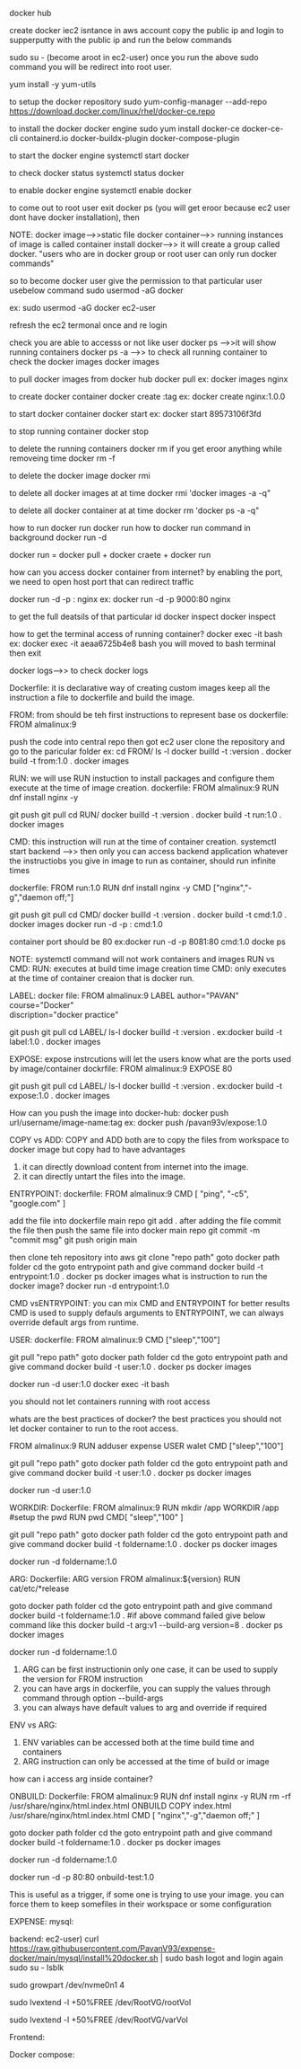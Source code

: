 docker hub


create docker iec2 isntance in aws account
copy the public ip and login to supperputty with the public ip and run the below commands

sudo su - (become  aroot in ec2-user)
once you run the above sudo command you will be redirect into root user.

yum install -y yum-utils

to setup the docker repository
sudo yum-config-manager --add-repo https://download.docker.com/linux/rhel/docker-ce.repo

to install the docker docker engine
sudo yum install docker-ce docker-ce-cli containerd.io docker-buildx-plugin docker-compose-plugin

to start the docker engine
systemctl start docker

to check docker status
systemctl status docker

to enable docker engine 
systemctl enable docker 

to come out to root user 
exit
docker ps (you will get eroor because ec2 user dont have docker installation), then

NOTE:
docker image-->>static file
docker container-->> running instances of image is called container
install docker-->> it will create a group called docker.
"users who are in docker group or root user can only run docker commands"

so to become docker user give the permission to that particular user usebelow command
sudo usermod -aG docker <user-name>

ex: sudo usermod -aG docker ec2-user 

refresh the ec2 termonal once and re login 

check you are able to accesss or not like user 
docker ps -->>it will show running containers 
docker ps -a -->> to check all running container
to check the docker images 
docker images

to pull docker images from docker hub
docker pull <image-name>
ex: docker images nginx

to create docker container
docker create <image>:tag
ex: docker create nginx:1.0.0

to start docker container
docker start <container id>
ex: docker start 89573106f3fd

to stop running container
docker stop <containerid>

to delete the running containers
docker rm <containerid>
if you get eroor anything while removeing time 
docker rm -f <containerid>

to delete the docker image
docker rmi <imageid>

to delete all docker images at at time docker rmi 'docker images -a -q"

to delete all docker container at at time 
docker rm 'docker ps -a -q"

how to run docker run 
docker run <nginx>
how to docker run command in background
docker run -d <nginx>

docker run = docker pull + docker craete + docker run

how can you access docker container from internet?
by enabling the port, we need to open host port that can redirect traffic

docker run -d -p <host-port>:<container-port> nginx
ex: docker run -d -p 9000:80 nginx

to get the full deatsils of that particular id
docker inspect <containerid>
docker inspect <imageid>

how to get the terminal access of running container?
docker exec -it <containerid> bash
ex: docker exec -it aeaa6725b4e8 bash
 you will moved to bash terminal
then exit

docker logs-->> to check docker logs

Dockerfile:
it is declarative way of creating custom images
keep all the instruction a file to dockerfile and build the image.

FROM:
from should be teh first instructions to represent base os
 dockerfile:
   FROM almalinux:9

push the code into central repo
then got ec2 user clone the repository
and go to the paricular folder
ex: cd FROM/
 ls -l 
 docker builld -t <image-name>:version .
 docker build -t from:1.0 .
 docker images

RUN: 
we will use RUN instuction to install packages and configure them
execute at the time of image creation.
dockerfile: 
  FROM almalinux:9 
  RUN dnf install nginx -y

git push
git pull 
cd RUN/
docker builld -t <image-name>:version .
docker build -t run:1.0 .
docker images

CMD:
this instruction will run at the time of container creation.
systemctl start backend -->> then only you can access backend application
whatever the instructiobs you give in image to run as container, should run infinite times

dockerfile:
  FROM run:1.0
  RUN dnf install nginx -y
  CMD ["nginx","-g","daemon off;"]

git push
git pull 
cd CMD/
docker builld -t <image-name>:version .
docker build -t cmd:1.0 .
docker images
docker run -d -p <host-port>:<container-port> cmd:1.0

container port should be 80
ex:docker run -d -p 8081:80 cmd:1.0
docke  ps

NOTE: systemctl command will not work containers and images
RUN vs CMD:
RUN: executes at build time image creation time
CMD: only executes at the time of container creaion that is docker run.

LABEL:
docker file:
  FROM almalinux:9
  LABEL author="PAVAN" \
  course="Docker" \
  discription="docker practice"

git push
git pull 
cd LABEL/
ls-l 
docker builld -t <image-name>:version .
ex:docker build -t label:1.0 .
docker images

EXPOSE:
expose instrcutions will let the users know what are the ports used by image/container
dockrfile: 
FROM almalinux:9
EXPOSE 80

git push
git pull 
cd LABEL/
ls-l 
docker builld -t <image-name>:version .
ex:docker build -t expose:1.0 .
docker images

How can you push the image into docker-hub:
docker push url/username/image-name:tag
ex: docker push <nexus-url>/pavan93v/expose:1.0

COPY vs ADD:
COPY and ADD both are to copy the files from workspace to docker image but copy had to have advantages

1. it can directly download content from internet into the image.
2. it can directly untart the files into the image.

ENTRYPOINT:
  dockerfile:
  FROM almalinux:9
  CMD [ "ping", "-c5", "google.com" ]

add the file into dockerfile main repo
git add .
after adding the file commit the file then push the same file into docker main repo 
git commit -m "commit msg"
git push origin main

then clone teh repository into aws 
git clone "repo path"
goto docker path folder 
cd <foldername>
the goto entrypoint path and give command 
docker build -t entrypoint:1.0 .
docker ps
docker images
what is instruction to run the docker image?
docker run -d entrypoint:1.0

CMD vsENTRYPOINT:
you can mix CMD and ENTRYPOINT for better results
CMD is used to supply defauls arguments to ENTRYPOINT, we can always override default args from runtime.

USER:
  dockerfile:
   FROM almalinux:9
   CMD ["sleep","100"]

git pull "repo path"
goto docker path folder 
cd <foldername>
the goto entrypoint path and give command 
docker build -t user:1.0 .
docker ps
docker images

docker run -d user:1.0
docker exec -it <container-id> bash

you should not let containers running with root access

whats are the best practices of docker?
the best practices you should not let docker container to run to the root access.

FROM almalinux:9
RUN adduser expense
USER walet
CMD ["sleep","100"]

git pull "repo path"
goto docker path folder 
cd <foldername>
the goto entrypoint path and give command 
docker build -t user:1.0 .
docker ps
docker images

docker run -d user:1.0

WORKDIR:
 Dockerfile:
   FROM almalinux:9
   RUN mkdir /app
   WORKDIR /app
   #setup the pwd
   RUN pwd
   CMD[ "sleep","100" ]

git pull "repo path"
goto docker path folder 
cd <foldername>
the goto entrypoint path and give command 
docker build -t foldername:1.0 .
docker ps
docker images

docker run -d foldername:1.0

ARG:
 Dockerfile:
   ARG version
   FROM almalinux:${version}
   RUN cat/etc/*release

goto docker path folder 
cd <foldername>
the goto entrypoint path and give command 
docker build -t foldername:1.0 . 
#if above command failed give below command like this
docker build -t arg:v1 --build-arg version=8 .
docker ps
docker images

docker run -d foldername:1.0

1. ARG can be first instructionin only one case, it can be used to supply the version for FROM instruction
2. you can have args in dockerfile, you can supply the values through command through option --build-args
3. you can always have default values to arg and override if required

ENV vs ARG:
1. ENV variables can be accessed both at the time build time and containers
2. ARG instruction can only be accessed at the time of build or image 

how can i access arg inside container?

ONBUILD:
 Dockerfile:
   FROM almalinux:9
   RUN dnf install nginx -y
   RUN rm -rf /usr/share/nginx/html.index.html
   ONBUILD COPY index.html /usr/share/nginx/html.index.html
   CMD [ "nginx","-g","daemon off;" ]

goto docker path folder 
cd <foldername>
the goto entrypoint path and give command 
docker build -t foldername:1.0 . 
docker ps
docker images

docker run -d foldername:1.0   

docker run -d -p 80:80 onbuild-test:1.0

This is useful as a trigger, if some one is trying to use your image.
you can force them to keep somefiles in their workspace or some configuration

EXPENSE:
mysql:

backend:
ec2-user) curl https://raw.githubusercontent.com/PavanV93/expense-docker/main/mysql/install%20docker.sh | sudo bash
logot and login again
sudo su -
lsblk

sudo growpart /dev/nvme0n1 4

sudo lvextend -l +50%FREE /dev/RootVG/rootVol

sudo lvextend -l +50%FREE /dev/RootVG/varVol

Frontend:

Docker compose:


